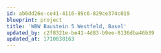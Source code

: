 ```yaml
---
id: ab6dd26e-ce41-4116-89c6-829ce374c019
blueprint: project
title: 'WBW Baustein 5 Westfeld, Basel'
updated_by: c2f8321e-be41-4d83-b9ee-8136dba46b39
updated_at: 1710838163
---
```

